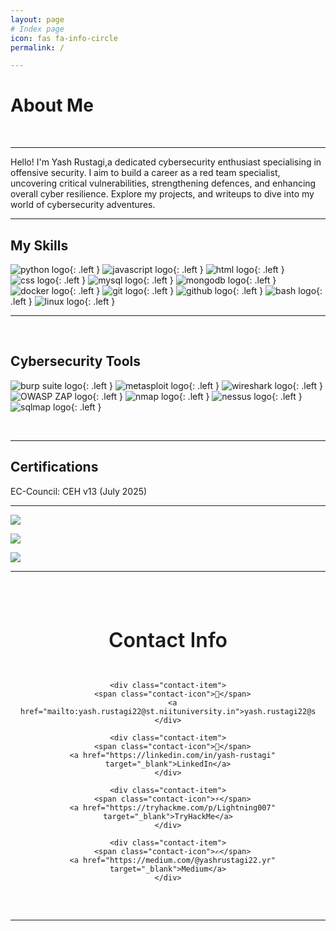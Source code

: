 ```yaml
---
layout: page
# Index page
icon: fas fa-info-circle
permalink: /

---
```


# About Me
<br>

---

Hello! I'm Yash Rustagi,a dedicated cybersecurity enthusiast specialising in offensive security. I aim to build a career as a red team specialist, uncovering critical vulnerabilities, strengthening defences, and enhancing overall cyber resilience. Explore my projects, and writeups to dive into my world of cybersecurity adventures.

---
## My Skills

![python logo](https://img.shields.io/badge/Python-3776AB?logo=python&logoColor=fff){: .left } 
![javascript logo](https://img.shields.io/badge/JavaScript-F7DF1E?logo=javascript&logoColor=000){: .left }
![html logo](https://img.shields.io/badge/HTML-%23E34F26.svg?logo=html5&logoColor=white){: .left } 
![css logo](https://img.shields.io/badge/CSS-1572B6?logo=css3&logoColor=fff){: .left } 
![mysql logo](https://img.shields.io/badge/MySQL-4479A1?logo=mysql&logoColor=fff){: .left }
![mongodb logo](https://img.shields.io/badge/MongoDB-47A248?logo=mongodb&logoColor=fff){: .left }
![docker logo](https://img.shields.io/badge/Docker-2496ED?logo=docker&logoColor=fff){: .left }
![git logo](https://img.shields.io/badge/Git-000?logo=git&logoColor=F05032){: .left } 
![github logo](https://img.shields.io/badge/GitHub-000?logo=github&logoColor=fff){: .left } 
![bash logo](https://img.shields.io/badge/Bash-000?logo=gnubash&logoColor=#4EAA25){: .left } 
![linux logo](https://img.shields.io/badge/Linux-%23000000.svg?logo=linux&logoColor=white){: .left }

---
<br>

## Cybersecurity Tools

![burp suite logo](https://img.shields.io/badge/Burp%20Suite-FF6633?style=flat&logo=burpsuite&logoColor=white){: .left }
![metasploit logo](https://img.shields.io/badge/Metasploit-2596CD?style=flat&logo=metasploit&logoColor=white){: .left }
![wireshark logo](https://img.shields.io/badge/Wireshark-1679A7?style=flat&logo=wireshark&logoColor=white){: .left }
![OWASP ZAP logo](https://img.shields.io/badge/OWASP%20ZAP-00549E?style=flat&logoColor=white){: .left }
![nmap logo](https://img.shields.io/badge/Nmap-4682B4?style=flat&logoColor=white){: .left }
![nessus logo](https://img.shields.io/badge/Nessus-00C176?style=flat&logoColor=white){: .left }
![sqlmap logo](https://img.shields.io/badge/SQLMap-CC2927?style=flat&logoColor=white){: .left }

<br>

---

## Certifications

EC-Council: CEH v13 (July 2025)

---

![](https://readme-stats-fork-mauve.vercel.app/api/top-langs/?username=yashrustagi2004&theme=blueberry&hide=html,css&hide_border=false&no-bg=true&no-frame=true&layout=compact&langs_count=10)

![](https://readme-stats-fork-mauve.vercel.app/api/?username=yashrustagi2004&theme=blueberry&rank_icon=github&show_icons=true&count_private=true)

![](https://github-readme-streak-stats-five-roan.vercel.app?user=yashrustagi2004&theme=blueberry)

---

<section class="contact-section" id="contact">
  <h2>Contact Info</h2>
  <div class="contact-container">
    
    <div class="contact-item">
      <span class="contact-icon">📧</span>
      <a href="mailto:yash.rustagi22@st.niituniversity.in">yash.rustagi22@st.niituniversity.in</a>
    </div>

    <div class="contact-item">
      <span class="contact-icon">💼</span>
      <a href="https://linkedin.com/in/yash-rustagi" target="_blank">LinkedIn</a>
    </div>

    <div class="contact-item">
      <span class="contact-icon">⚡</span>
      <a href="https://tryhackme.com/p/Lightning007" target="_blank">TryHackMe</a>
    </div>

    <div class="contact-item">
      <span class="contact-icon">✍️</span>
      <a href="https://medium.com/@yashrustagi22.yr" target="_blank">Medium</a>
    </div>

  </div>
</section>

<style>
.contact-section {
  padding: 2rem 0;
  text-align: center;
}

.contact-section h2 {
  margin-bottom: 2rem;
  color: var(--heading-color);
  font-size: 2rem;
  font-weight: 600;
}

.contact-container {
  display: grid;
  grid-template-columns: repeat(auto-fit, minmax(250px, 1fr));
  gap: 1.5rem;
  max-width: 800px;
  margin: 0 auto;
  padding: 0 1rem;
}

.contact-item {
  display: flex;
  align-items: center;
  justify-content: center;
  gap: 0.8rem;
  padding: 1rem 1.5rem;
  background: var(--card-bg);
  border: 1px solid var(--border-color);
  border-radius: 12px;
  transition: all 0.3s ease;
  box-shadow: 0 2px 8px rgba(0, 0, 0, 0.1);
}

.contact-item:hover {
  transform: translateY(-4px);
  box-shadow: 0 8px 25px rgba(0, 0, 0, 0.15);
  border-color: var(--link-color);
}

.contact-icon {
  font-size: 1.5rem;
  min-width: 2rem;
  text-align: center;
}

.contact-item a {
  text-decoration: none;
  color: var(--text-color);
  font-weight: 500;
  font-size: 0.95rem;
  transition: color 0.3s ease;
}

.contact-item a:hover {
  color: var(--link-color);
}

/* Dark mode adjustments */
@media (prefers-color-scheme: dark) {
  .contact-item {
    background: rgba(255, 255, 255, 0.05);
    border-color: rgba(255, 255, 255, 0.1);
  }
  
  .contact-item:hover {
    background: rgba(255, 255, 255, 0.08);
    border-color: var(--link-color);
  }
}

/* Mobile responsiveness */
@media (max-width: 768px) {
  .contact-container {
    grid-template-columns: 1fr;
    gap: 1rem;
  }
  
  .contact-item {
    padding: 0.8rem 1rem;
  }
  
  .contact-section h2 {
    font-size: 1.5rem;
  }
}
</style>

---
